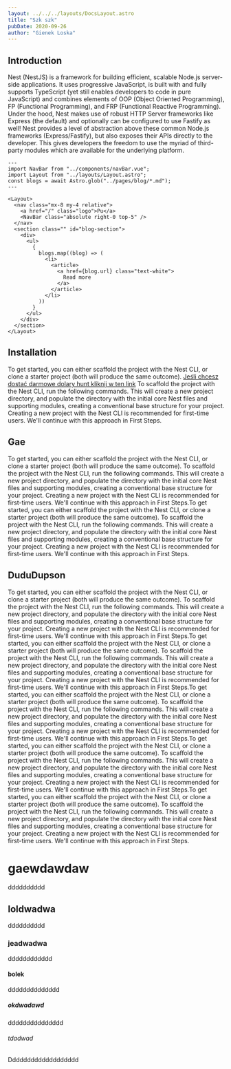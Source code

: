 ```yaml
---
layout: ../../../layouts/DocsLayout.astro
title: "Szk szk"
pubDate: 2020-09-26
author: "Gienek Loska"
---
```


## Introduction

Nest (NestJS) is a framework for building efficient, scalable Node.js server-side applications. It uses progressive JavaScript, is built with and fully supports TypeScript (yet still enables developers to code in pure JavaScript) and combines elements of OOP (Object Oriented Programming), FP (Functional Programming), and FRP (Functional Reactive Programming).
Under the hood, Nest makes use of robust HTTP Server frameworks like Express (the default) and optionally can be configured to use Fastify as well!
Nest provides a level of abstraction above these common Node.js frameworks (Express/Fastify), but also exposes their APIs directly to the developer. This gives developers the freedom to use the myriad of third-party modules which are available for the underlying platform.

```astro
---
import NavBar from "../components/navBar.vue";
import Layout from "../layouts/Layout.astro";
const blogs = await Astro.glob("../pages/blog/*.md");
---

<Layout>
  <nav class="mx-8 my-4 relative">
    <a href="/" class="logo">Pu</a>
    <NavBar class="absolute right-0 top-5" />
  </nav>
  <section class="" id="blog-section">
    <div>
      <ul>
        {
          blogs.map((blog) => (
            <li>
              <article>
                <a href={blog.url} class="text-white">
                  Read more
                </a>
              </article>
            </li>
          ))
        }
      </ul>
    </div>
  </section>
</Layout>
```

## Installation

To get started, you can either scaffold the project with the Nest CLI, or clone a starter project (both will produce the same outcome). [Jeśli chcesz dostać darmowe dolary hunt kliknij w ten link](jadpuek)
To scaffold the project with the Nest CLI, run the following commands. This will create a new project directory, and populate the directory with the initial core Nest files and supporting modules, creating a conventional base structure for your project. Creating a new project with the Nest CLI is recommended for first-time users. We'll continue with this approach in First Steps.

## Gae
To get started, you can either scaffold the project with the Nest CLI, or clone a starter project (both will produce the same outcome).
To scaffold the project with the Nest CLI, run the following commands. This will create a new project directory, and populate the directory with the initial core Nest files and supporting modules, creating a conventional base structure for your project. Creating a new project with the Nest CLI is recommended for first-time users. We'll continue with this approach in First Steps.To get started, you can either scaffold the project with the Nest CLI, or clone a starter project (both will produce the same outcome).
To scaffold the project with the Nest CLI, run the following commands. This will create a new project directory, and populate the directory with the initial core Nest files and supporting modules, creating a conventional base structure for your project. Creating a new project with the Nest CLI is recommended for first-time users. We'll continue with this approach in First Steps.


## DuduDupson
To get started, you can either scaffold the project with the Nest CLI, or clone a starter project (both will produce the same outcome).
To scaffold the project with the Nest CLI, run the following commands. This will create a new project directory, and populate the directory with the initial core Nest files and supporting modules, creating a conventional base structure for your project. Creating a new project with the Nest CLI is recommended for first-time users. We'll continue with this approach in First Steps.To get started, you can either scaffold the project with the Nest CLI, or clone a starter project (both will produce the same outcome).
To scaffold the project with the Nest CLI, run the following commands. This will create a new project directory, and populate the directory with the initial core Nest files and supporting modules, creating a conventional base structure for your project. Creating a new project with the Nest CLI is recommended for first-time users. We'll continue with this approach in First Steps.To get started, you can either scaffold the project with the Nest CLI, or clone a starter project (both will produce the same outcome).
To scaffold the project with the Nest CLI, run the following commands. This will create a new project directory, and populate the directory with the initial core Nest files and supporting modules, creating a conventional base structure for your project. Creating a new project with the Nest CLI is recommended for first-time users. We'll continue with this approach in First Steps.To get started, you can either scaffold the project with the Nest CLI, or clone a starter project (both will produce the same outcome).
To scaffold the project with the Nest CLI, run the following commands. This will create a new project directory, and populate the directory with the initial core Nest files and supporting modules, creating a conventional base structure for your project. Creating a new project with the Nest CLI is recommended for first-time users. We'll continue with this approach in First Steps.To get started, you can either scaffold the project with the Nest CLI, or clone a starter project (both will produce the same outcome).
To scaffold the project with the Nest CLI, run the following commands. This will create a new project directory, and populate the directory with the initial core Nest files and supporting modules, creating a conventional base structure for your project. Creating a new project with the Nest CLI is recommended for first-time users. We'll continue with this approach in First Steps.

# gaewdawdaw
dddddddddd
## loldwadwa
dddddddddd
### jeadwadwa
dddddddddddd
#### bolek
dddddddddddddd
##### okdwadawd
ddddddddddddddd
###### tdadwad
Ddddddddddddddddddd